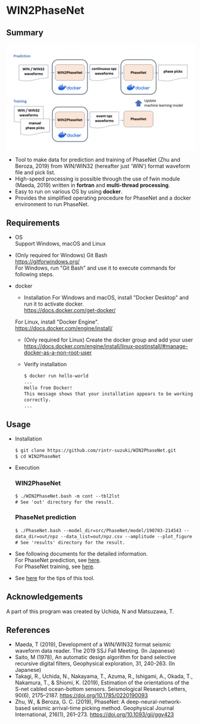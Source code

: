 # WIN2PhaseNet
## Summary

![](docs/assets/WIN2NPZ_overview.png)
 
* Tool to make data for prediction and training of PhaseNet (Zhu and Beroza, 2019) from WIN/WIN32 (hereafter just 'WIN') format waveform file and pick list.
* High-speed processing is possible through the use of fwin module (Maeda, 2019) written in **fortran** and **multi-thread processing**.
* Easy to run on various OS by using **docker**.
* Provides the simplified operating procedure for PhaseNet and a docker environment to run PhaseNet.

## Requirements
* OS <br>
  Support Windows, macOS and Linux

* (Only required for Windows) Git Bash <br>
  https://gitforwindows.org/ <br>
  For Windows, run "Git Bash" and use it to execute commands for following steps.

* docker <br>
  * Installation
  For Windows and macOS, install "Docker Desktop" and run it to activate docker. <br>
  https://docs.docker.com/get-docker/ <br>

  For Linux, install "Docker Engine". <br>
  https://docs.docker.com/engine/install/ <br>

  * (Only required for Linux) Create the docker group and add your user <br>
  https://docs.docker.com/engine/install/linux-postinstall/#manage-docker-as-a-non-root-user <br>

  * Verify installation <br>
    ```
    $ docker run hello-world
    ...
    Hello from Docker!
    This message shows that your installation appears to be working correctly.
    ...
    ```

## Usage
* Installation
  ```
  $ git clone https://github.com/rintr-suzuki/WIN2PhaseNet.git
  $ cd WIN2PhaseNet
  ```

* Execution
  ### WIN2PhaseNet
  ```
  $ ./WIN2PhaseNet.bash -m cont --tbl2lst
  # See 'out' directory for the result.
  ```

  ### PhaseNet prediction
  ```
  $ ./PhaseNet.bash --model_dir=src/PhaseNet/model/190703-214543 --data_dir=out/npz --data_list=out/npz.csv --amplitude --plot_figure
  # See 'results' directory for the result.
  ```

* See following documents for the detailed information. <br>
  For PhaseNet prediction, see [here](docs/README-prediction.md). <br>
  For PhaseNet training, see [here](docs/README-training.md). <br>

* See [here](docs/Tips.md) for the tips of this tool.

## Acknowledgements
A part of this program was created by Uchida, N and Matsuzawa, T.

## References
* Maeda, T (2019), Development of a WIN/WIN32 format seismic waveform data reader. The 2019 SSJ Fall Meeting. (In Japanese)
* Saito, M (1978), An automatic design algorithm for band selective recursive digital filters, Geophysical exploration, 31, 240-263. (In Japanese)
* Takagi, R., Uchida, N., Nakayama, T., Azuma, R., Ishigami, A., Okada, T., Nakamura, T., & Shiomi, K. (2019), Estimation of the orientations of the S-net cabled ocean-bottom sensors. Seismological Research Letters, 90(6), 2175–2187. https://doi.org/10.1785/0220190093
* Zhu, W., & Beroza, G. C. (2019), PhaseNet: A deep-neural-network-based seismic arrival-time picking method. Geophysical Journal International, 216(1), 261–273. https://doi.org/10.1093/gji/ggy423